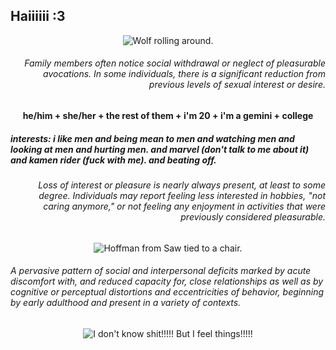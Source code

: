 ## Haiiiiii :3

<p align="center">
<img src="https://github.com/user-attachments/assets/38656a71-cd88-44c1-9347-27c8c14d5ea3" alt="Wolf rolling around.">
</p>

<h6 align="right">
Family members often notice social withdrawal or neglect of pleasurable avocations. In some individuals, there is a significant reduction from previous levels of sexual interest or desire.
</h6>

<h4 align="center">
he/him + she/her + the rest of them + i'm 20 + i'm a gemini + college
</h4>

<h5 align="left">
interests:
  i like men and being mean to men and watching men and looking at men and hurting men. and marvel (don't talk to me about it) and kamen rider (fuck with me). and beating off.
</h5>

<h6 align="right">
Loss of interest or pleasure is nearly always present, at least to some degree. Individuals may report feeling less interested in hobbies, "not caring anymore," or not feeling any enjoyment in activities that were previously considered pleasurable.
</h6>

<p align="center">
<img src="https://github.com/user-attachments/assets/fe24e660-9f94-4f41-9705-1e897e2109fb" alt="Hoffman from Saw tied to a chair.">
</p>

<h6 align="left">
A pervasive pattern of social and interpersonal deficits marked by acute discomfort with, and reduced capacity for, close relationships as well as by cognitive or perceptual distortions and eccentricities of behavior, beginning by early adulthood and present in a variety of contexts.
</h6>

<p align="center">
<img src="https://github.com/user-attachments/assets/19b8b6d7-1692-4cc2-ba11-207b97ec957b" alt="I don't know shit!!!!! But I feel things!!!!!">
</p>
